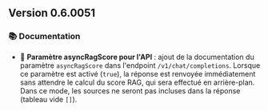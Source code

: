 ## Version 0.6.0051

### 📚 Documentation

- 📝 **Paramètre asyncRagScore pour l'API** : ajout de la documentation du paramètre `asyncRagScore` dans l'endpoint `/v1/chat/completions`. Lorsque ce paramètre est activé (`true`), la réponse est renvoyée immédiatement sans attendre le calcul du score RAG, qui sera effectué en arrière-plan. Dans ce mode, les sources ne seront pas incluses dans la réponse (tableau vide `[]`).